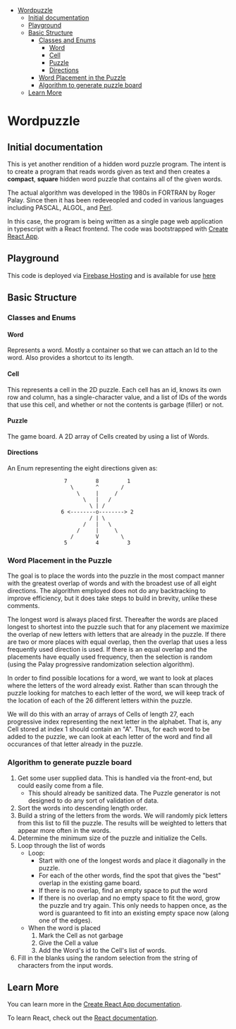 - [Wordpuzzle](#wordpuzzle)
  - [Initial documentation](#initial-documentation)
  - [Playground](#playground)
  - [Basic Structure](#basic-structure)
    - [Classes and Enums](#classes-and-enums)
      - [Word](#word)
      - [Cell](#cell)
      - [Puzzle](#puzzle)
      - [Directions](#directions)
    - [Word Placement in the Puzzle](#word-placement-in-the-puzzle)
    - [Algorithm to generate puzzle board](#algorithm-to-generate-puzzle-board)
  - [Learn More](#learn-more)

# Wordpuzzle  

## Initial documentation
This is yet another rendition of a hidden word puzzle program. The intent is to create a program that reads words given as text and then creates a **compact**, **square** hidden word puzzle that contains all of the given words. 

The actual algorithm was developed in the 1980s in FORTRAN by Roger Palay. Since then it has been redeveopled and coded in various languages including PASCAL, ALGOL, and [Perl](https://github.com/dpalay/puz/blob/master/puzzle.pl). 

In this case, the program is being written as a single page web application in typescript with a React frontend. The code was bootstrapped with [Create React App](https://github.com/facebook/create-react-app).

## Playground
This code is deployed via [Firebase Hosting](https://firebase.google.com/) and is available for use [here](https://puzzlesearch-d0f54.web.app)

## Basic Structure

### Classes and Enums
#### Word
Represents a word. Mostly a container so that we can attach an Id to the word.  Also provides a shortcut to its length.

#### Cell
This represents a cell in the 2D puzzle.  Each cell has an id, knows its own row and column, has a single-character value, and a list of IDs of the words that use this cell, and whether or not the contents is garbage (filler) or not.

#### Puzzle
The game board. A 2D array of Cells created by using a list of Words.

#### Directions
An Enum representing the eight directions given as:
```
                  7         8         1
                    \       ^       /
                      \     |     /
                        \   |   /
                          \ | /
                 6 <--------o--------> 2
                          / | \
                        /   |   \
                      /     |     \
                    /       V       \
                  5         4         3
```
### Word Placement in the Puzzle
The goal is to place the words into the puzzle in the most compact manner with the greatest overlap of words and with the broadest use of all eight directions.  The algorithm employed  does not do any backtracking to improve efficiency, but it does take steps to build in brevity, unlike these comments.

The longest word is always placed first.  Thereafter the words are placed longest to shortest into the puzzle such that for any placement we maximize the overlap of new letters with letters that are already in the puzzle.  If there are two or more places with equal overlap, then the overlap that uses a less frequently used direction is used.  If there is an equal overlap and the placements have equally used frequency, then the selection is random (using the Palay progressive randomization selection algorithm).

In order to find possible locations for a word, we want to look at places where the letters of the word already exist.  Rather than scan through the puzzle looking for matches to each letter of the word, we will keep track of the location of each of the 26 different letters within the puzzle.  

We will do this with an array of arrays of Cells of length 27, each progressive index representing the next letter in the alphabet. That is, any Cell stored at index 1 should contain an "A". Thus, for each word to be added to the puzzle, we can look at each letter of the word and find all occurances of that letter already in the puzzle.

### Algorithm to generate puzzle board
1. Get some user supplied data.  This is handled via the front-end, but could easily come from a file.
    - This should already be sanitized data.  The Puzzle generator is not designed to do any sort of validation of data.
2. Sort the words into descending length order.
3. Build a string of the letters from the words. We will randomly pick letters from this list to fill the puzzle. The results will be weighted to letters that appear more often in the words.
4. Determine the minimum size of the puzzle and initialize the Cells.
5. Loop through the list of words
   - Loop: 
     - Start with one of the longest words and place it diagonally in the puzzle.
     - For each of the other words, find the spot that gives the "best" overlap in the existing game board.
     - If there is no overlap, find an empty space to put the word
     - If there is no overlap and no empty space to fit the word, grow the puzzle and try again. This only needs to happen once, as the word is guaranteed to fit into an existing empty space now (along one of the edges).
   - When the word is placed
      1. Mark the Cell as not garbage
      2. Give the Cell a value
      3. Add the Word's id to the Cell's list of words.
6. Fill in the blanks using the random selection from the string of characters from the input words.  

## Learn More

You can learn more in the [Create React App documentation](https://facebook.github.io/create-react-app/docs/getting-started).

To learn React, check out the [React documentation](https://reactjs.org/).

